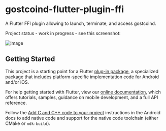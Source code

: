 # gostcoind-flutter-plugin-ffi

A Flutter FFI plugin allowing to launch, terminate, and access gostcoind.

Project status - work in progress - see this screenshot:

![image](https://user-images.githubusercontent.com/19966907/115996605-85d6c880-a612-11eb-8f5c-3d1f8c44dcee.png)


## Getting Started

This project is a starting point for a Flutter
[plug-in package](https://flutter.dev/developing-packages/),
a specialized package that includes platform-specific implementation code for
Android and/or iOS.

For help getting started with Flutter, view our
[online documentation](https://flutter.dev/docs), which offers tutorials,
samples, guidance on mobile development, and a full API reference.

Follow the [Add C and C++ code to your project](https://developer.android.com/studio/projects/add-native-code) instructions in the Android docs to add native code and support for the native code toolchain (either CMake or `ndk-build`).
